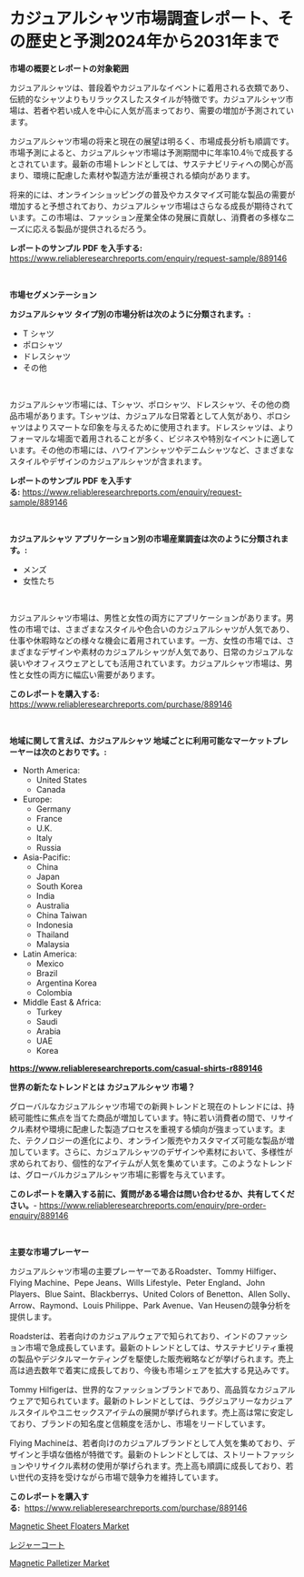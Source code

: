 <p><h1>カジュアルシャツ市場調査レポート、その歴史と予測2024年から2031年まで</h1></p><p><strong>市場の概要とレポートの対象範囲</strong></p>
<p><p>カジュアルシャツは、普段着やカジュアルなイベントに着用される衣類であり、伝統的なシャツよりもリラックスしたスタイルが特徴です。カジュアルシャツ市場は、若者や若い成人を中心に人気が高まっており、需要の増加が予測されています。</p><p>カジュアルシャツ市場の将来と現在の展望は明るく、市場成長分析も順調です。市場予測によると、カジュアルシャツ市場は予測期間中に年率10.4％で成長するとされています。最新の市場トレンドとしては、サステナビリティへの関心が高まり、環境に配慮した素材や製造方法が重視される傾向があります。</p><p>将来的には、オンラインショッピングの普及やカスタマイズ可能な製品の需要が増加すると予想されており、カジュアルシャツ市場はさらなる成長が期待されています。この市場は、ファッション産業全体の発展に貢献し、消費者の多様なニーズに応える製品が提供されるだろう。</p></p>
<p><strong>レポートのサンプル PDF を入手する:</strong> <a href="https://www.reliableresearchreports.com/enquiry/request-sample/889146">https://www.reliableresearchreports.com/enquiry/request-sample/889146</a></p>
<p>&nbsp;</p>
<p><strong>市場セグメンテーション</strong></p>
<p><strong>カジュアルシャツ タイプ別の市場分析は次のように分類されます。:</strong></p>
<p><ul><li>T シャツ</li><li>ポロシャツ</li><li>ドレスシャツ</li><li>その他</li></ul></p>
<p>&nbsp;</p>
<p><p>カジュアルシャツ市場には、Tシャツ、ポロシャツ、ドレスシャツ、その他の商品市場があります。Tシャツは、カジュアルな日常着として人気があり、ポロシャツはよりスマートな印象を与えるために使用されます。ドレスシャツは、よりフォーマルな場面で着用されることが多く、ビジネスや特別なイベントに適しています。その他の市場には、ハワイアンシャツやデニムシャツなど、さまざまなスタイルやデザインのカジュアルシャツが含まれます。</p></p>
<p><strong>レポートのサンプル PDF を入手する:</strong>&nbsp;<a href="https://www.reliableresearchreports.com/enquiry/request-sample/889146">https://www.reliableresearchreports.com/enquiry/request-sample/889146</a></p>
<p>&nbsp;</p>
<p><strong> カジュアルシャツ アプリケーション別の市場産業調査は次のように分類されます。:</strong></p>
<p><ul><li>メンズ</li><li>女性たち</li></ul></p>
<p>&nbsp;</p>
<p><p>カジュアルシャツ市場は、男性と女性の両方にアプリケーションがあります。男性の市場では、さまざまなスタイルや色合いのカジュアルシャツが人気であり、仕事や休暇時などの様々な機会に着用されています。一方、女性の市場では、さまざまなデザインや素材のカジュアルシャツが人気であり、日常のカジュアルな装いやオフィスウェアとしても活用されています。カジュアルシャツ市場は、男性と女性の両方に幅広い需要があります。</p></p>
<p><strong>このレポートを購入する:</strong>&nbsp; <a href="https://www.reliableresearchreports.com/purchase/889146">https://www.reliableresearchreports.com/purchase/889146</a></p>
<p>&nbsp;</p>
<p><strong>地域に関して言えば、カジュアルシャツ 地域ごとに利用可能なマーケットプレーヤーは次のとおりです。:</strong></p>
<p><ul>
    <li>
        North America:
        <ul>
            <li>United States</li>
            <li>Canada</li>
        </ul>
    </li>
    <li>
        Europe:
        <ul>
            <li>Germany</li>
            <li>France</li>
            <li>U.K.</li>
            <li>Italy</li>
            <li>Russia</li>
        </ul>
    </li>
    <li>
        Asia-Pacific:
        <ul>
            <li>China</li>
            <li>Japan</li>
            <li>South Korea</li>
            <li>India</li>
            <li>Australia</li>
            <li>China Taiwan</li>
            <li>Indonesia</li>
            <li>Thailand</li>
            <li>Malaysia</li>
        </ul>
    </li>
    <li>
        Latin America:
        <ul>
            <li>Mexico</li>
            <li>Brazil</li>
            <li>Argentina Korea</li>
            <li>Colombia</li>
        </ul>
    </li>
    <li>
        Middle East & Africa:
        <ul>
            <li>Turkey</li>
            <li>Saudi</li>
            <li>Arabia</li>
            <li>UAE</li>
            <li>Korea</li>
        </ul>
    </li>
    </ul></p>
<p><strong><a href="https://www.reliableresearchreports.com/casual-shirts-r889146">https://www.reliableresearchreports.com/casual-shirts-r889146</a></strong>&nbsp;</p>
<p><strong>世界の新たなトレンドとは カジュアルシャツ 市場？</strong></p>
<p><p>グローバルなカジュアルシャツ市場での新興トレンドと現在のトレンドには、持続可能性に焦点を当てた商品が増加しています。特に若い消費者の間で、リサイクル素材や環境に配慮した製造プロセスを重視する傾向が強まっています。また、テクノロジーの進化により、オンライン販売やカスタマイズ可能な製品が増加しています。さらに、カジュアルシャツのデザインや素材において、多様性が求められており、個性的なアイテムが人気を集めています。このようなトレンドは、グローバルカジュアルシャツ市場に影響を与えています。</p></p>
<p><strong>このレポートを購入する前に、質問がある場合は問い合わせるか、共有してください。</strong>- <a href="https://www.reliableresearchreports.com/enquiry/pre-order-enquiry/889146">https://www.reliableresearchreports.com/enquiry/pre-order-enquiry/889146</a></p>
<p>&nbsp;</p>
<p><strong>主要な市場プレーヤー</strong></p>
<p><p>カジュアルシャツ市場の主要プレーヤーであるRoadster、Tommy Hilfiger、Flying Machine、Pepe Jeans、Wills Lifestyle、Peter England、John Players、Blue Saint、Blackberrys、United Colors of Benetton、Allen Solly、Arrow、Raymond、Louis Philippe、Park Avenue、Van Heusenの競争分析を提供します。 </p><p>Roadsterは、若者向けのカジュアルウェアで知られており、インドのファッション市場で急成長しています。最新のトレンドとしては、サステナビリティ重視の製品やデジタルマーケティングを駆使した販売戦略などが挙げられます。売上高は過去数年で着実に成長しており、今後も市場シェアを拡大する見込みです。</p><p>Tommy Hilfigerは、世界的なファッションブランドであり、高品質なカジュアルウェアで知られています。最新のトレンドとしては、ラグジュアリーなカジュアルスタイルやユニセックスアイテムの展開が挙げられます。売上高は常に安定しており、ブランドの知名度と信頼度を活かし、市場をリードしています。</p><p>Flying Machineは、若者向けのカジュアルブランドとして人気を集めており、デザインと手頃な価格が特徴です。最新のトレンドとしては、ストリートファッションやリサイクル素材の使用が挙げられます。売上高も順調に成長しており、若い世代の支持を受けながら市場で競争力を維持しています。</p></p>
<p><strong>このレポートを購入する:</strong>&nbsp;&nbsp;<a href="https://www.reliableresearchreports.com/purchase/889146">https://www.reliableresearchreports.com/purchase/889146</a></p>
<p><p><a href="https://github.com/myacatherineblakecaczo9vcsw/Market-Research-Report-List-2/blob/main/magnetic-sheet-floaters-market.md">Magnetic Sheet Floaters Market</a></p><p><a href="https://github.com/SarahFahey88/Market-Research-Report-List-1/blob/main/246012427641.md">レジャーコート</a></p><p><a href="https://github.com/okotobwrhuteie/Market-Research-Report-List-2/blob/main/magnetic-palletizer-market.md">Magnetic Palletizer Market</a></p></p>